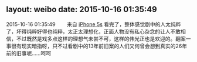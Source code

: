 layout: weibo
date: 2015-10-16 01:35:49
---
2015-10-16 01:35:49  &nbsp;&nbsp;&nbsp;&nbsp;&nbsp;&nbsp; 来自 <a href="sinaweibo://customweibosource" rel="nofollow">iPhone 5s</a>
看完了，整体感觉剧中的人太纯粹了，坏得纯粹好得也纯粹，太正太理想化，正面人物没有私心杂念的让人不敢相信，不过既然是戏多点这样的理想气未尝不可，这样的伟光正也是欢迎的。翻案一事很有现实暗指呀，只不过看剧中的13年前旧案的人们又何曾会想到真实的26年前的旧事呢……呵呵 ​​​
